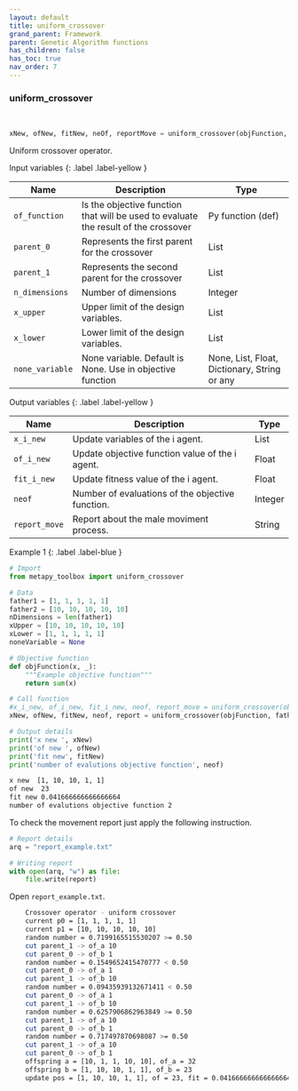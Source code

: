 ```yaml
---
layout: default
title: uniform_crossover
grand_parent: Framework
parent: Genetic Algorithm functions
has_children: false
has_toc: true
nav_order: 7
---
```


<!--Don't delete ths script-->
<script src = "https://polyfill.io/v3/polyfill.min.js?features=es6"></script>
<script id = "MathJax-script" async src="https://cdn.jsdelivr.net/npm/mathjax@3/es5/tex-mml-chtml.js"></script>
<!--Don't delete ths script-->

<h3>uniform_crossover</h3>

<br>

```python
xNew, ofNew, fitNew, neOf, reportMove = uniform_crossover(objFunction, father1, father2, n_dimensions, xUpper, xLower, noneVariable)
```

<p align = "justify">
    Uniform crossover operator.
</p>

Input variables
{: .label .label-yellow }

<table style = "width:100%">
   <thead>
     <tr>
       <th>Name</th>
       <th>Description</th>
       <th>Type</th>
     </tr>
   </thead>
    <tr>
       <td><code>of_function</code></td>
       <td>Is the objective function that will be used to evaluate the result of the crossover</td>
       <td>Py function (def)</td>
   </tr> 
   <tr>
       <td><code>parent_0</code></td>
       <td>Represents the first parent for the crossover</td>
       <td>List</td>
   </tr>
   <tr>
       <td><code>parent_1</code></td>
       <td>Represents the second parent for the crossover</td>
       <td>List</td>
   </tr> 
   <tr>     
       <td><code>n_dimensions</code></td>
       <td>Number of dimensions</td>
       <td>Integer</td>
   </tr>   
    <tr>
       <td><code>x_upper</code></td>
       <td>Upper limit of the design variables.</td>
       <td>List</td>
   </tr> 
   <tr>
       <td><code>x_lower</code></td>
       <td>Lower limit of the design variables.</td>
       <td>List</td>
   </tr>
      <tr>
       <td><code>none_variable</code></td>
       <td>None variable. Default is None. Use in objective function</td>
       <td>None, List, Float, Dictionary, String or any</td>
   </tr>
  
</table>

Output variables
{: .label .label-yellow }

<table style = "width:100%">
   <thead>
     <tr>
       <th>Name</th>
       <th>Description</th>
       <th>Type</th>
     </tr>
   </thead>
   <tr>
       <td><code>x_i_new</code></td>
       <td>Update variables of the i agent.</td>
       <td>List</td>
   </tr>
   <tr>
       <td><code>of_i_new</code></td>
       <td>Update objective function value of the i agent.</td>
       <td>Float</td>
   </tr>
   <tr>
       <td><code>fit_i_new</code></td>
       <td>Update fitness value of the i agent.</td>
       <td>Float</td>
   </tr>
   <tr>
       <td><code>neof</code></td>
       <td>Number of evaluations of the objective function.</td>
       <td>Integer</td>
   </tr>
    <tr>
       <td><code>report_move</code></td>
       <td>Report about the male moviment process.</td>
       <td>String</td>
   </tr>
</table>

Example 1
{: .label .label-blue }

<p align = "justify">
 <i>
 </i>
</p>

```python
# Import
from metapy_toolbox import uniform_crossover

# Data
father1 = [1, 1, 1, 1, 1]
father2 = [10, 10, 10, 10, 10]
nDimensions = len(father1)
xUpper = [10, 10, 10, 10, 10]
xLower = [1, 1, 1, 1, 1]
noneVariable = None

# Objective function
def objFunction(x, _):
    """Example objective function"""
    return sum(x)

# Call function
#x_i_new, of_i_new, fit_i_new, neof, report_move = uniform_crossover(obj_function, father_1, father_2, n_dimensions, x_upper, x_lower, none_variable)
xNew, ofNew, fitNew, neof, report = uniform_crossover(objFunction, father1, father2, nDimensions, xUpper, xLower, noneVariable)

# Output details
print('x new ', xNew)
print('of new ', ofNew)
print('fit new', fitNew)
print('number of evalutions objective function', neof)
```

```bash
x new  [1, 10, 10, 1, 1]
of new  23
fit new 0.041666666666666664
number of evalutions objective function 2
```

<p align = "justify">
  To check the movement report just apply the following instruction.
</p>

```python
# Report details
arq = "report_example.txt"

# Writing report
with open(arq, "w") as file:
    file.write(report)
```

<p align = "justify">
  Open <code>report_example.txt</code>. 
</p>

```bash
    Crossover operator - uniform crossover
    current p0 = [1, 1, 1, 1, 1]
    current p1 = [10, 10, 10, 10, 10]
    random number = 0.7199165515530207 >= 0.50
    cut parent_1 -> of_a 10
    cut parent_0 -> of_b 1
    random number = 0.1549652415470777 < 0.50
    cut parent_0 -> of_a 1
    cut parent_1 -> of_b 10
    random number = 0.09435939132671411 < 0.50
    cut parent_0 -> of_a 1
    cut parent_1 -> of_b 10
    random number = 0.6257906862963849 >= 0.50
    cut parent_1 -> of_a 10
    cut parent_0 -> of_b 1
    random number = 0.717497870698087 >= 0.50
    cut parent_1 -> of_a 10
    cut parent_0 -> of_b 1
    offspring a = [10, 1, 1, 10, 10], of_a = 32
    offspring b = [1, 10, 10, 1, 1], of_b = 23
    update pos = [1, 10, 10, 1, 1], of = 23, fit = 0.041666666666666664
```
